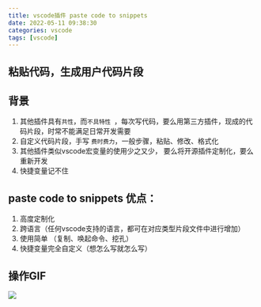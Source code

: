 ```yaml
---
title: vscode插件 paste code to snippets
date: 2022-05-11 09:38:30
categories: vscode
tags: [vscode]
---
```


## 粘贴代码，生成用户代码片段

## 背景
1. 其他插件具有`共性`，而`不具特性 `，每次写代码，要么用第三方插件，现成的代码片段，时常不能满足日常开发需要
2. 自定义代码片段，手写 `费时费力`，一般步骤，粘贴、修改、格式化
3. 其他插件类似vscode宏变量的使用少之又少， 要么将开源插件定制化，要么重新开发
4. 快捷变量记不住

## paste code to snippets 优点： 
1. 高度定制化
2. 跨语言（任何vscode支持的语言，都可在对应类型片段文件中进行增加）
3. 使用简单 （复制、唤起命令、挖孔）
4. 快捷变量完全自定义（想怎么写就怎么写）

## 操作GIF
![](http://t-blog-images.aijs.top/img/Kapture%202022-05-11%20at%2009.39.01.gif)